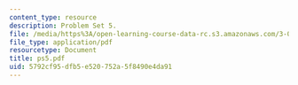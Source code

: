 ```yaml
---
content_type: resource
description: Problem Set 5.
file: /media/https%3A/open-learning-course-data-rc.s3.amazonaws.com/3-063-polymer-physics-spring-2007/5792cf95dfb5e520752a5f8490e4da91_ps5.pdf
file_type: application/pdf
resourcetype: Document
title: ps5.pdf
uid: 5792cf95-dfb5-e520-752a-5f8490e4da91
---
```

